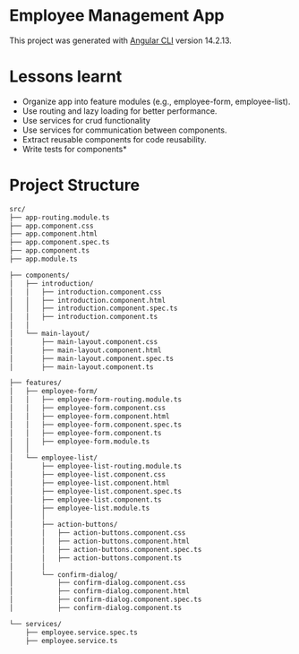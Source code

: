 # Employee Management App

This project was generated with [Angular CLI](https://github.com/angular/angular-cli) version 14.2.13.

# Lessons learnt 
- Organize app into feature modules (e.g., employee-form, employee-list).
- Use routing and lazy loading for better performance.
- Use services for crud functionality
- Use services for communication between components.
- Extract reusable components for code reusability.
- Write tests for components*
  
# Project Structure
```html
src/
├── app-routing.module.ts
├── app.component.css
├── app.component.html
├── app.component.spec.ts
├── app.component.ts
├── app.module.ts

├── components/
│   ├── introduction/
│   │   ├── introduction.component.css
│   │   ├── introduction.component.html
│   │   ├── introduction.component.spec.ts
│   │   ├── introduction.component.ts
│   │
│   └── main-layout/
│       ├── main-layout.component.css
│       ├── main-layout.component.html
│       ├── main-layout.component.spec.ts
│       ├── main-layout.component.ts

├── features/
│   ├── employee-form/
│   │   ├── employee-form-routing.module.ts
│   │   ├── employee-form.component.css
│   │   ├── employee-form.component.html
│   │   ├── employee-form.component.spec.ts
│   │   ├── employee-form.component.ts
│   │   ├── employee-form.module.ts
│   │
│   └── employee-list/
│       ├── employee-list-routing.module.ts
│       ├── employee-list.component.css
│       ├── employee-list.component.html
│       ├── employee-list.component.spec.ts
│       ├── employee-list.component.ts
│       ├── employee-list.module.ts
│       │
│       ├── action-buttons/
│       │   ├── action-buttons.component.css
│       │   ├── action-buttons.component.html
│       │   ├── action-buttons.component.spec.ts
│       │   ├── action-buttons.component.ts
│       │
│       └── confirm-dialog/
│           ├── confirm-dialog.component.css
│           ├── confirm-dialog.component.html
│           ├── confirm-dialog.component.spec.ts
│           ├── confirm-dialog.component.ts

└── services/
    ├── employee.service.spec.ts
    ├── employee.service.ts
